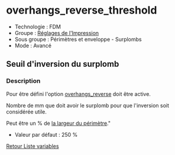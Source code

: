 # overhangs_reverse_threshold

* Technologie : FDM
* Groupe : [Réglages de l'Impression](../print_settings/print_settings.md)
* Sous groupe : Périmètres et enveloppe - Surplombs
* Mode : Avancé

## Seuil d'inversion du surplomb

### Description

Pour être défini l'option [overhangs_reverse](overhangs_reverse.md) doit être active.

Nombre de mm que doit avoir le surplomb pour que l'inversion soit considérée utile. 

Peut être un % de [la largeur du périmètre](perimeter_extrusion_width.md)."

* Valeur par défaut : 250 %

[Retour Liste variables](variable_list.md)
